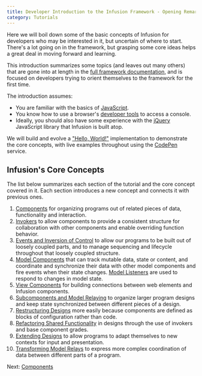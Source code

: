 ```yaml
---
title: Developer Introduction to the Infusion Framework - Opening Remarks
category: Tutorials
---
```

Here we will boil down some of the basic concepts of Infusion for developers who may be interested in it, but uncertain
of where to start. There's a lot going on in the framework, but grasping some core ideas helps a great deal in moving
forward and learning.

This introduction summarizes some topics (and leaves out many others) that are gone into at length in the [full
framework documentation](../), and is focused on developers trying to orient themselves to the framework for the first
time.

The introduction assumes:

* You are familiar with the basics of [JavaScript](https://developer.mozilla.org/en-US/docs/Learn/JavaScript).
* You know how to use a browser's [developer tools](https://developer.mozilla.org/en-US/docs/Learn/Common_questions/Tools_and_setup/What_are_browser_developer_tools)
  to access a console.
* Ideally, you should also have some experience with the [jQuery](https://jquery.com/) JavaScript library that Infusion
  is built atop.

We will build and evolve a ["Hello, World!"](https://en.wikipedia.org/wiki/%22Hello,_World!%22_program) implementation
to demonstrate the core concepts, with live examples throughout using the [CodePen](https://codepen.io/) service.

## Infusion's Core Concepts

The list below summarizes each section of the tutorial and the core concept covered in it. Each section introduces a new
concept and connects it with previous ones.

1. [Components](DeveloperIntroductionToInfusionFramework-Components.md) for organizing programs out of related pieces of
   data, functionality and interaction.
2. [Invokers](DeveloperIntroductionToInfusionFramework-Invokers.md) to allow components to provide a consistent
   structure for collaboration with other components and enable overriding function behavior.
3. [Events and Inversion of Control](DeveloperIntroductionToInfusionFramework-EventsAndInversionOfControl.md) to allow
   our programs to be built out of loosely coupled parts, and to manage sequencing and lifecycle throughout that loosely
   coupled structure.
4. [Model Components](DeveloperIntroductionToInfusionFramework-ModelsAndModelComponents.md) that can track mutable data,
   state or content, and coordinate and synchronize their data with other model components and fire events when their
   state changes. [Model Listeners](DeveloperIntroductionToInfusionFramework-ModelsAndModelComponents.md#listening-to-model-changes)
   are used to respond to changes in model state.
5. [View Components](DeveloperIntroductionToInfusionFramework-ViewsAndViewComponents.md) for building connections
   between web elements and Infusion components.
6. [Subcomponents and Model Relaying](DeveloperIntroductionToInfusionFramework-SubcomponentsAndModelRelaying.md) to
   organize larger program designs and keep state synchronized between different pieces of a design.
7. [Restructuring Designs](DeveloperIntroductionToInfusionFramework-RestructuringComponents.md) more easily because
   components are defined as blocks of configuration rather than code.
8. [Refactoring Shared Functionality](DeveloperIntroductionToInfusionFramework-OverridingInvokersAndRefactoring.md) in
   designs through the use of invokers and base component grades.
9. [Extending Designs](DeveloperIntroductionToInfusionFramework-ExtendingDesignsWithExistingComponents.md) to allow
   programs to adapt themselves to new contexts for input and presentation.
10. [Transforming Model Relays](DeveloperIntroductionToInfusionFramework-TransformingModelRelays.md) to express more
   complex coordination of data between different parts of a program.

Next: [Components](DeveloperIntroductionToInfusionFramework-Components.md)
